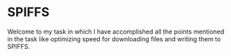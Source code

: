 # SPIFFS
Welcome to my task in which I have accomplished all the points mentioned in the task like optimizing speed for downloading files and writing them to SPIFFS.
